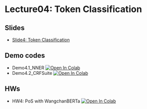 # Lecture04: Token Classification

## Slides

* [Slide4: Token Classification](L4_Token_Classification_2025.pdf)

## Demo codes

* Demo4.1_NNER  [![Open In Colab](https://raw.githubusercontent.com/ekapolc/NLP_2025/main/codes/colab-badge.svg)](https://colab.research.google.com/github/ekapolc/NLP_2025/blob/main/codes/L4_Token_Classification/Demo_4_Thai_N_NER.ipynb)
* Demo4.2_CRFSuite  [![Open In Colab](https://raw.githubusercontent.com/ekapolc/NLP_2025/main/codes/colab-badge.svg)](https://colab.research.google.com/github/ekapolc/NLP_2025/blob/main/codes/L4_Token_Classification/Demo_4_POS_tagger_demo_with_python_crfsuite.ipynb)

## HWs

* HW4: PoS with WangchanBERTa  [![Open In Colab](https://raw.githubusercontent.com/ekapolc/NLP_2025/main/codes/colab-badge.svg)](https://colab.research.google.com/github/ekapolc/NLP_2025/blob/main/codes/L4_Token_Classification/HW_4_POS_Tagging_with_HuggingFace_for_student.ipynb)
